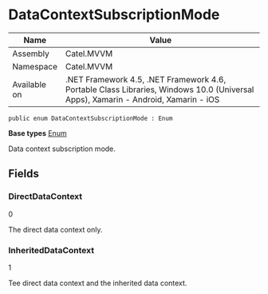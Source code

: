 

# DataContextSubscriptionMode

Name|Value
---|---
Assembly|Catel.MVVM
Namespace|Catel.MVVM
Available on|.NET Framework 4.5, .NET Framework 4.6, Portable Class Libraries, Windows 10.0 (Universal Apps), Xamarin - Android, Xamarin - iOS

```
public enum DataContextSubscriptionMode : Enum
```

**Base types**
[Enum]()


Data context subscription mode.



## Fields

### DirectDataContext
0

The direct data context only.



### InheritedDataContext
1

Tee direct data context and the inherited data context.



